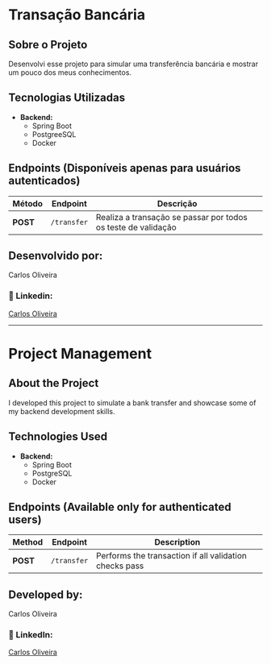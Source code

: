 # Transação Bancária

## Sobre o Projeto
Desenvolvi esse projeto para simular uma transferência bancária e mostrar um pouco dos meus conhecimentos.

## Tecnologias Utilizadas
- **Backend:**
  - Spring Boot
  - PostgreeSQL
  - Docker


## Endpoints (Disponíveis apenas para usuários autenticados)

| Método | Endpoint | Descrição |
|--------|---------|------------|
| **POST** | `/transfer` | Realiza a transação se passar por todos os teste de validação |


## Desenvolvido por:
Carlos Oliveira

### 📌 Linkedin:
[Carlos Oliveira](https://www.linkedin.com/in/carlos-oliveira-338a04233/)

--------------------------------------------------------------------------------------------------------------

# Project Management

## About the Project
I developed this project to simulate a bank transfer and showcase some of my backend development skills.

## Technologies Used
- **Backend:**
  - Spring Boot
  - PostgreSQL
  - Docker

## Endpoints (Available only for authenticated users)

| Method | Endpoint     | Description                                              |
|--------|--------------|----------------------------------------------------------|
| **POST** | `/transfer` | Performs the transaction if all validation checks pass  |

## Developed by:
Carlos Oliveira

### 📌 LinkedIn:
[Carlos Oliveira](https://www.linkedin.com/in/carlos-oliveira-338a04233/)

